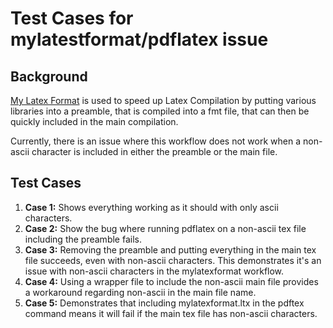 # Test Cases for mylatestformat/pdflatex issue

## Background
[My Latex Format](https://ctan.org/pkg/mylatexformat?lang=en) is used to speed up Latex Compilation by putting various libraries into a preamble, that is compiled into a fmt file, that can then be quickly included in the main compilation.

Currently, there is an issue where this workflow does not work when a non-ascii character is included in either the preamble or the main file.

## Test Cases

1. **Case 1:** Shows everything working as it should with only ascii characters.
2. **Case 2:** Show the bug where running pdflatex on a non-ascii tex file including the preamble fails.
3. **Case 3:** Removing the preamble and putting everything in the main tex file succeeds, even with non-ascii characters. This demonstrates it's an issue with non-ascii characters in the mylatexformat workflow.
4. **Case 4:** Using a wrapper file to include the non-ascii main file provides a workaround regarding non-ascii in the main file name.
5. **Case 5:** Demonstrates that including mylatexformat.ltx in the pdftex command means it will fail if the main tex file has non-ascii characters.